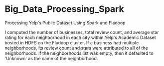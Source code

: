 # Big_Data_Processing_Spark
Processing Yelp's Public Dataset Using Spark and Fladoop


I computed the number of businesses, total review count, and average star rating for each neighborhood in each city within 
Yelp's Academic Dataset hosted in HDFS on the Fladoop cluster. If a business had multiple neighborhoods, its review count and 
stars were attributed to all of the neighborhoods. If the neighborhoods list was empty, then it defaulted to 'Unknown' as the 
name of the neighborhood.

